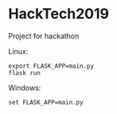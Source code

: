 # HackTech2019
Project for hackathon

Linux: 

```
export FLASK_APP=main.py
flask run 
```

Windows: 

```
set FLASK_APP=main.py
```
